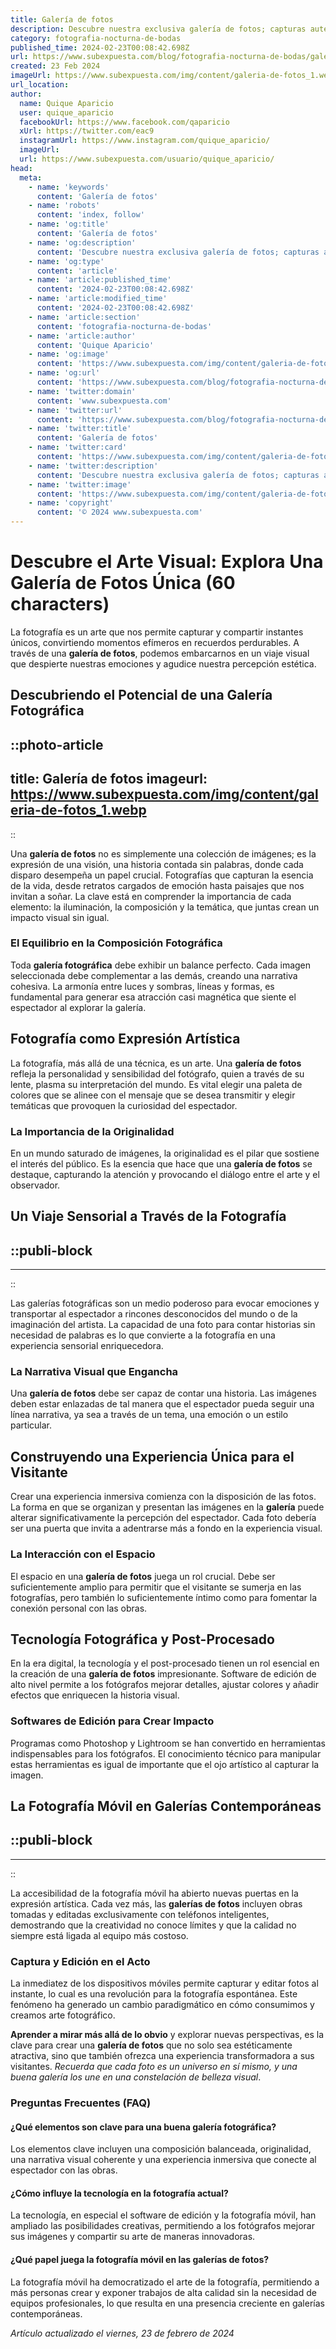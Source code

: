 ```yaml
---
title: Galería de fotos
description: Descubre nuestra exclusiva galería de fotos; capturas auténticas y emocionantes que cuentan historias únicas. ¡Explora la belleza visual ahora!
category: fotografia-nocturna-de-bodas
published_time: 2024-02-23T00:08:42.698Z
url: https://www.subexpuesta.com/blog/fotografia-nocturna-de-bodas/galeria-de-fotos
created: 23 Feb 2024
imageUrl: https://www.subexpuesta.com/img/content/galeria-de-fotos_1.webp
url_location:
author:
  name: Quique Aparicio
  user: quique_aparicio
  facebookUrl: https://www.facebook.com/qaparicio
  xUrl: https://twitter.com/eac9
  instagramUrl: https://www.instagram.com/quique_aparicio/
  imageUrl: 
  url: https://www.subexpuesta.com/usuario/quique_aparicio/
head:
  meta:
    - name: 'keywords'
      content: 'Galería de fotos'
    - name: 'robots'
      content: 'index, follow'
    - name: 'og:title'
      content: 'Galería de fotos'
    - name: 'og:description'
      content: 'Descubre nuestra exclusiva galería de fotos; capturas auténticas y emocionantes que cuentan historias únicas. ¡Explora la belleza visual ahora!'
    - name: 'og:type'
      content: 'article'
    - name: 'article:published_time'
      content: '2024-02-23T00:08:42.698Z'
    - name: 'article:modified_time'
      content: '2024-02-23T00:08:42.698Z'
    - name: 'article:section'
      content: 'fotografia-nocturna-de-bodas'
    - name: 'article:author'
      content: 'Quique Aparicio'
    - name: 'og:image'
      content: 'https://www.subexpuesta.com/img/content/galeria-de-fotos_1.webp'
    - name: 'og:url'
      content: 'https://www.subexpuesta.com/blog/fotografia-nocturna-de-bodas/galeria-de-fotos'
    - name: 'twitter:domain'
      content: 'www.subexpuesta.com'
    - name: 'twitter:url'
      content: 'https://www.subexpuesta.com/blog/fotografia-nocturna-de-bodas/galeria-de-fotos'
    - name: 'twitter:title'
      content: 'Galería de fotos'
    - name: 'twitter:card'
      content: 'https://www.subexpuesta.com/img/content/galeria-de-fotos_1.webp'
    - name: 'twitter:description'
      content: 'Descubre nuestra exclusiva galería de fotos; capturas auténticas y emocionantes que cuentan historias únicas. ¡Explora la belleza visual ahora!'
    - name: 'twitter:image'
      content: 'https://www.subexpuesta.com/img/content/galeria-de-fotos_1.webp'
    - name: 'copyright'
      content: '© 2024 www.subexpuesta.com'
---
```

# Descubre el Arte Visual: Explora Una Galería de Fotos Única (60 characters)

La fotografía es un arte que nos permite capturar y compartir instantes únicos, convirtiendo momentos efímeros en recuerdos perdurables. A través de una **galería de fotos**, podemos embarcarnos en un viaje visual que despierte nuestras emociones y agudice nuestra percepción estética.

## Descubriendo el Potencial de una Galería Fotográfica

::photo-article
---
title: Galería de fotos
imageurl: https://www.subexpuesta.com/img/content/galeria-de-fotos_1.webp
---
::


Una **galería de fotos** no es simplemente una colección de imágenes; es la expresión de una visión, una historia contada sin palabras, donde cada disparo desempeña un papel crucial. Fotografías que capturan la esencia de la vida, desde retratos cargados de emoción hasta paisajes que nos invitan a soñar. La clave está en comprender la importancia de cada elemento: la iluminación, la composición y la temática, que juntas crean un impacto visual sin igual.

### El Equilibrio en la Composición Fotográfica
Toda **galería fotográfica** debe exhibir un balance perfecto. Cada imagen seleccionada debe complementar a las demás, creando una narrativa cohesiva. La armonía entre luces y sombras, líneas y formas, es fundamental para generar esa atracción casi magnética que siente el espectador al explorar la galería.

## Fotografía como Expresión Artística
La fotografía, más allá de una técnica, es un arte. Una **galería de fotos** refleja la personalidad y sensibilidad del fotógrafo, quien a través de su lente, plasma su interpretación del mundo. 
Es vital elegir una paleta de colores que se alinee con el mensaje que se desea transmitir y elegir temáticas que provoquen la curiosidad del espectador.

### La Importancia de la Originalidad
En un mundo saturado de imágenes, la originalidad es el pilar que sostiene el interés del público. Es la esencia que hace que una **galería de fotos** se destaque, capturando la atención y provocando el diálogo entre el arte y el observador.

## Un Viaje Sensorial a Través de la Fotografía

  ::publi-block
  ---
  ---
  ::
  
  
Las galerías fotográficas son un medio poderoso para evocar emociones y transportar al espectador a rincones desconocidos del mundo o de la imaginación del artista. La capacidad de una foto para contar historias sin necesidad de palabras es lo que convierte a la fotografía en una experiencia sensorial enriquecedora.

### La Narrativa Visual que Engancha
Una **galería de fotos** debe ser capaz de contar una historia. Las imágenes deben estar enlazadas de tal manera que el espectador pueda seguir una línea narrativa, ya sea a través de un tema, una emoción o un estilo particular.

## Construyendo una Experiencia Única para el Visitante
Crear una experiencia inmersiva comienza con la disposición de las fotos. La forma en que se organizan y presentan las imágenes en la **galería** puede alterar significativamente la percepción del espectador. Cada foto debería ser una puerta que invita a adentrarse más a fondo en la experiencia visual.

### La Interacción con el Espacio
El espacio en una **galería de fotos** juega un rol crucial. Debe ser suficientemente amplio para permitir que el visitante se sumerja en las fotografías, pero también lo suficientemente íntimo como para fomentar la conexión personal con las obras.

## Tecnología Fotográfica y Post-Procesado
En la era digital, la tecnología y el post-procesado tienen un rol esencial en la creación de una **galería de fotos** impresionante. Software de edición de alto nivel permite a los fotógrafos mejorar detalles, ajustar colores y añadir efectos que enriquecen la historia visual.

### Softwares de Edición para Crear Impacto
Programas como Photoshop y Lightroom se han convertido en herramientas indispensables para los fotógrafos. El conocimiento técnico para manipular estas herramientas es igual de importante que el ojo artístico al capturar la imagen.

## La Fotografía Móvil en Galerías Contemporáneas

  ::publi-block
  ---
  ---
  ::
  
  
La accesibilidad de la fotografía móvil ha abierto nuevas puertas en la expresión artística. Cada vez más, las **galerías de fotos** incluyen obras tomadas y editadas exclusivamente con teléfonos inteligentes, demostrando que la creatividad no conoce límites y que la calidad no siempre está ligada al equipo más costoso.

### Captura y Edición en el Acto
La inmediatez de los dispositivos móviles permite capturar y editar fotos al instante, lo cual es una revolución para la fotografía espontánea. Este fenómeno ha generado un cambio paradigmático en cómo consumimos y creamos arte fotográfico.

**Aprender a mirar más allá de lo obvio** y explorar nuevas perspectivas, es la clave para crear una **galería de fotos** que no solo sea estéticamente atractiva, sino que también ofrezca una experiencia transformadora a sus visitantes. *Recuerda que cada foto es un universo en sí mismo, y una buena galería los une en una constelación de belleza visual*.

### Preguntas Frecuentes (FAQ)
#### ¿Qué elementos son clave para una buena galería fotográfica?
Los elementos clave incluyen una composición balanceada, originalidad, una narrativa visual coherente y una experiencia inmersiva que conecte al espectador con las obras.

#### ¿Cómo influye la tecnología en la fotografía actual?
La tecnología, en especial el software de edición y la fotografía móvil, han ampliado las posibilidades creativas, permitiendo a los fotógrafos mejorar sus imágenes y compartir su arte de maneras innovadoras.

#### ¿Qué papel juega la fotografía móvil en las galerías de fotos?
La fotografía móvil ha democratizado el arte de la fotografía, permitiendo a más personas crear y exponer trabajos de alta calidad sin la necesidad de equipos profesionales, lo que resulta en una presencia creciente en galerías contemporáneas.

_Artículo actualizado el viernes, 23 de febrero de 2024_
